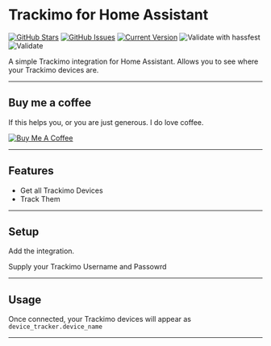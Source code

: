 # Trackimo for Home Assistant

[![GitHub Stars](https://img.shields.io/github/stars/troykelly/hacs-trackimo.svg)](https://github.com/troykelly/hacs-trackimo/stargazers) [![GitHub Issues](https://img.shields.io/github/issues/troykelly/hacs-trackimo.svg)](https://github.com/troykelly/hacs-trackimo/issues) [![Current Version](https://img.shields.io/badge/version-0.0.19-green.svg)](https://github.com/troykelly/hacs-trackimo) ![Validate with hassfest](https://github.com/troykelly/hacs-trackimo/workflows/Validate%20with%20hassfest/badge.svg?branch=master) ![Validate](https://github.com/troykelly/hacs-trackimo/workflows/Validate/badge.svg)

A simple Trackimo integration for Home Assistant. Allows you to see where your Trackimo devices are.

---

## Buy me a coffee

If this helps you, or you are just generous. I do love coffee.

<a href="https://buymeacoff.ee/troykelly" target="_blank"><img src="https://www.buymeacoffee.com/assets/img/custom_images/orange_img.png" alt="Buy Me A Coffee" style="height: auto !important;width: auto !important;" ></a>

---

## Features

- Get all Trackimo Devices
- Track Them

---

## Setup

Add the integration.

Supply your Trackimo Username and Passowrd

---

## Usage

Once connected, your Trackimo devices will appear as `device_tracker.device_name`

---

